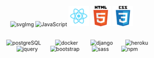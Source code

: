 <div align='center'>

<!-- [<img alt="svgImg" width="56px" src="https://img.icons8.com/color/96/000000/python.png"/>][Python Projects] -->

<!-- 
[<img alt="JavaScript" width="56px" src="https://img.icons8.com/color/96/000000/javascript.png"/>][JavaScript Projects] -->

<img alt="svgImg" width="56px" src="https://img.icons8.com/color/96/000000/python.png"/>

<img alt="JavaScript" width="56px" src="https://img.icons8.com/color/96/000000/javascript.png"/>

<img alt="React" width="56px" src="https://raw.githubusercontent.com/github/explore/80688e429a7d4ef2fca1e82350fe8e3517d3494d/topics/react/react.png" />

<img alt="HTML5" width="56px" src="https://raw.githubusercontent.com/github/explore/80688e429a7d4ef2fca1e82350fe8e3517d3494d/topics/html/html.png" />

<img alt="CSS3" width="56px" src="https://raw.githubusercontent.com/github/explore/80688e429a7d4ef2fca1e82350fe8e3517d3494d/topics/css/css.png" />

<br>
<br>
<br>



<img alt="postgreSQL" width="32px" style="padding-left: 30px; padding-right:5px;" src="https://icongr.am/devicon/postgresql-original-wordmark.svg?size=32&color=currentColor" />

<!-- <img align="left" alt="sqlite" width="32px" style="padding-left: 30px;" src="assets/sqlite.png" /> -->

<img alt="docker" width="32px" style="padding-left: 30px;" src="https://icongr.am/devicon/docker-original-wordmark.svg?size=32&color=currentColor" />

<img alt="django" width="32px" style="padding-left: 30px;" src="https://icongr.am/devicon/django-original.svg?size=32&color=currentColor" />

<img alt="heroku" width="32px" style="padding-left: 30px;" src="https://icongr.am/devicon/heroku-original-wordmark.svg?size=32&color=currentColor" />

<img alt="jquery" width="32px" style="padding-left: 30px;" src="https://icongr.am/devicon/jquery-original-wordmark.svg?size=32&color=currentColor" />

<img alt="bootstrap" width="32px" style="padding-left: 30px;" src="https://img.icons8.com/color/48/000000/bootstrap.png"/>

<img alt="sass" width="32px" style="padding-left: 30px;" src="https://icongr.am/devicon/sass-original.svg?size=32&color=currentColor" />

<img alt="npm" width="32px" style="padding-left: 30px;" src="https://img.icons8.com/color/48/000000/npm.png"/>

</div>


<!-- <img align="left" alt="node js" width="32px" src="https://icongr.am/devicon/nodejs-original.svg?size=32&color=currentColor" /> -->




<!-- #### [Python Projects](https://github.com/h-griffin?tab=repositories&q=&type=&language=python)

#### [JavaScript Projects](https://github.com/h-griffin?tab=repositories&q=&type=&language=javascript) -->



[Python Projects]: https://github.com/h-griffin?tab=repositories&q=&type=&language=python
[Javascript Projects]: https://github.com/h-griffin?tab=repositories&q=&type=&language=javascript]
[linkedin]: https://www.linkedin.com/in/h-griffin/
